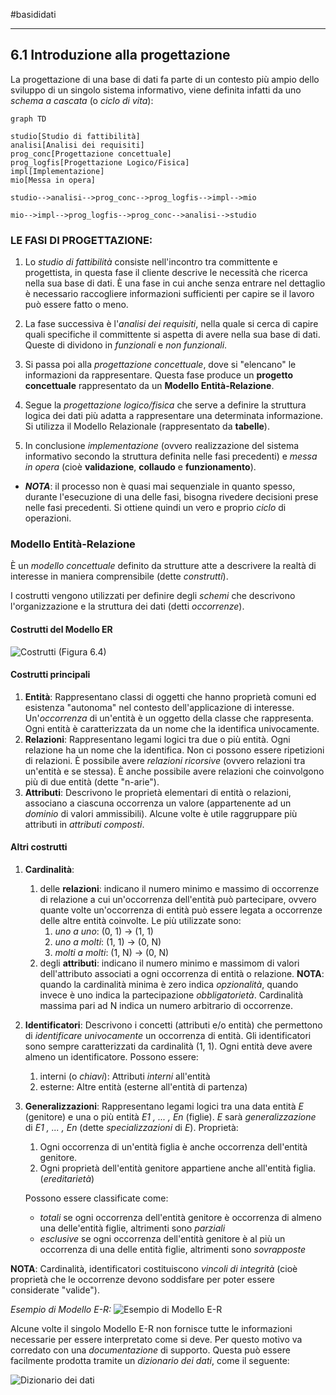 #basididati 

---

## 6.1 Introduzione alla progettazione

La progettazione di una base di dati fa parte di un contesto più ampio dello sviluppo di un singolo sistema informativo, viene definita infatti da uno *schema a cascata* (o *ciclo di vita*):

```mermaid
graph TD

studio[Studio di fattibilità]
analisi[Analisi dei requisiti]
prog_conc[Progettazione concettuale]
prog_logfis[Progettazione Logico/Fisica]
impl[Implementazione]
mio[Messa in opera]

studio-->analisi-->prog_conc-->prog_logfis-->impl-->mio

mio-->impl-->prog_logfis-->prog_conc-->analisi-->studio
```

### LE FASI DI PROGETTAZIONE:
1. Lo *studio di fattibilità* consiste nell'incontro tra committente e progettista, in questa fase il cliente descrive le necessità che ricerca nella sua base di dati. È una fase in cui anche senza entrare nel dettaglio è necessario raccogliere informazioni sufficienti per capire se il lavoro può essere fatto o meno.

2. La fase successiva è l'*analisi dei requisiti*, nella quale si cerca di capire quali specifiche il committente si aspetta di avere nella sua base di dati. Queste di dividono in *funzionali* e *non funzionali*.

1. Si passa poi alla *progettazione concettuale*, dove si "elencano" le informazioni da rappresentare. Questa fase produce un **progetto concettuale** rappresentato da un **Modello Entità-Relazione**.

4. Segue la *progettazione logico/fisica* che serve a definire la struttura logica dei dati più adatta a rappresentare una determinata informazione. Si utilizza il Modello Relazionale (rappresentato da **tabelle**).

5. In conclusione *implementazione* (ovvero realizzazione del sistema informativo secondo la struttura definita nelle fasi precedenti) e *messa in opera* (cioè **validazione**, **collaudo** e **funzionamento**).

- ***NOTA***: il processo non è quasi mai sequenziale in quanto spesso, durante l'esecuzione di una delle fasi, bisogna rivedere decisioni prese nelle fasi precedenti. Si ottiene quindi un vero e proprio *ciclo* di operazioni.

### Modello Entità-Relazione

È un *modello concettuale* definito da strutture atte a descrivere la realtà di interesse in maniera comprensibile (dette *construtti*).

I costrutti vengono utilizzati per definire degli *schemi* che descrivono l'organizzazione e la struttura dei dati (detti *occorrenze*).

#### Costrutti del Modello ER
![Costrutti (Figura 6.4)](https://i.imgur.com/rpGz68A_d.webp?maxwidth=1520&fidelity=grand)

#### Costrutti principali
1. **Entità**: Rappresentano classi di oggetti che hanno proprietà comuni ed esistenza "autonoma" nel contesto dell'applicazione di interesse. Un'*occorrenza* di un'entità è un oggetto della classe che rappresenta. Ogni entità è caratterizzata da un nome che la identifica univocamente. 
2. **Relazioni**: Rappresentano legami logici tra due o più entità. Ogni relazione ha un nome che la identifica. Non ci possono essere ripetizioni di relazioni. È possibile avere *relazioni ricorsive* (ovvero relazioni tra un'entità e se stessa). È anche possibile avere relazioni che coinvolgono più di due entità (dette "n-arie").
3. **Attributi**: Descrivono le proprietà elementari di entità o relazioni, associano a ciascuna occorrenza un valore (appartenente ad un *dominio* di valori ammissibili). Alcune volte è utile raggruppare più attributi in *attributi composti*.

#### Altri costrutti
1. **Cardinalità**:
	1. delle **relazioni**:  indicano il numero minimo e massimo di occorrenze di relazione a cui un'occorrenza dell'entità può partecipare, ovvero quante volte un'occorrenza di entità può essere legata a occorrenze delle altre entità coinvolte.
	     Le più utilizzate sono:
		1. *uno a uno*: (0, 1) -> (1, 1)
		2. *uno a molti*: (1, 1) -> (0, N)
		3. *molti a molti*: (1, N) -> (0, N)
	2. degli **attributi**: indicano il numero minimo e massimom di valori dell'attributo associati a ogni occorrenza di entità o relazione.
	   **NOTA**: quando la cardinalità minima è zero indica *opzionalità*, quando invece è uno indica la partecipazione *obbligatorietà*. Cardinalità massima pari ad N indica un numero arbitrario di occorrenze.
2. **Identificatori**: Descrivono i concetti (attributi e/o entità) che permettono di *identificare univocamente* un occorrenza di entità. Gli identificatori sono sempre caratterizzati da cardinalità (1, 1). Ogni entità deve avere almeno un identificatore. 
     Possono essere:
	1. interni (o *chiavi*): Attributi *interni* all'entità
	2. esterne: Altre entità (esterne all'entità di partenza)
3. **Generalizzazioni**: Rappresentano legami logici tra una data entità *E* (genitore) e una o più entità *E1 , ... , En* (figlie). *E* sarà *generalizzazione* di *E1 , ... , En* (dette *specializzazioni* di *E*).
      Proprietà:
	1. Ogni occorrenza di un'entità figlia è anche occorrenza dell'entità genitore.
	2. Ogni proprietà dell'entità genitore appartiene anche all'entità figlia. (*ereditarietà*)
	   
	Possono essere classificate come:
	- *totali* se ogni occorrenza dell'entità genitore è occorrenza di almeno una delle'entità figlie, altrimenti sono *parziali*
	- *esclusive* se ogni occorrenza dell'entità genitore è al più un occorrenza di una delle entità figlie, altrimenti sono *sovrapposte*

**NOTA**: Cardinalità, identificatori costituiscono *vincoli di integrità* (cioè proprietà che le occorrenze devono soddisfare per poter essere considerate "valide").

*Esempio di Modello E-R:*
![Esempio di Modello E-R](https://i.imgur.com/WouVwBr.jpeg)

Alcune volte il singolo Modello E-R non fornisce tutte le informazioni necessarie per essere interpretato come si deve. Per questo motivo va corredato con una *documentazione* di supporto. Questa può essere facilmente prodotta tramite un *dizionario dei dati*, come il seguente:

![Dizionario dei dati](https://i.imgur.com/w8M41La.jpeg)

